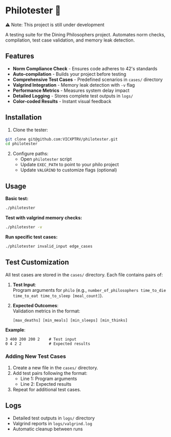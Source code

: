 # Philotester 🥢

⚠️ Note: This project is still under development

A testing suite for the Dining Philosophers project. Automates norm checks, compilation, test case validation, and memory leak detection.

<!-- ![Test Example](add png when done) -->

## Features

- **Norm Compliance Check** - Ensures code adheres to 42's standards
- **Auto-compilation** - Builds your project before testing
- **Comprehensive Test Cases** - Predefined scenarios in `cases/` directory
- **Valgrind Integration** - Memory leak detection with `-v` flag
- **Performance Metrics** - Measures system delay impact
- **Detailed Logging** - Stores complete test outputs in `logs/`
- **Color-coded Results** - Instant visual feedback

## Installation

1. Clone the tester:
```bash
git clone git@github.com:VICXPTRV/philotester.git
cd philotester
```

2. Configure paths:
   - Open `philotester` script
   - Update `EXEC_PATH` to point to your philo project
   - Update `VALGRIND` to customize flags (optional)

## Usage

**Basic test:**
```bash
./philotester
```

**Test with valgrind memory checks:**
```bash
./philotester -v
```

**Run specific test cases:**
```bash
./philotester invalid_input edge_cases
```

## Test Customization

All test cases are stored in the `cases/` directory. Each file contains pairs of:

1. **Test Input**:  
   Program arguments for `philo` (e.g., `number_of_philosophers time_to_die time_to_eat time_to_sleep [meal_count]`).

2. **Expected Outcomes**:  
   Validation metrics in the format:  
   ```
   [max_deaths] [min_meals] [min_sleeps] [min_thinks]
   ```

**Example**:
```text
3 400 200 200 2    # Test input
0 4 2 2            # Expected results
```

### Adding New Test Cases
1. Create a new file in the `cases/` directory.
2. Add test pairs following the format:
   - Line 1: Program arguments
   - Line 2: Expected results
3. Repeat for additional test cases.

## Logs

- Detailed test outputs in `logs/` directory
- Valgrind reports in `logs/valgrind.log`
- Automatic cleanup between runs
